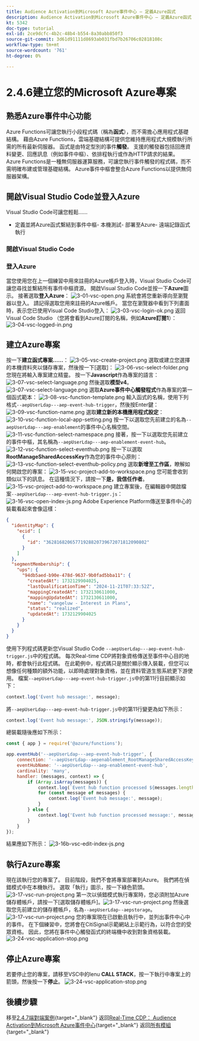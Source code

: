 ```yaml
---
title: Audience Activation到Microsoft Azure事件中心 — 定義Azure函式
description: Audience Activation到Microsoft Azure事件中心 — 定義Azure函式
kt: 5342
doc-type: tutorial
exl-id: 2ce9dcfc-4b2c-48b4-b554-8a30abb850f3
source-git-commit: 3d61d91111d8693ab031fbd7b26706c02818108c
workflow-type: tm+mt
source-wordcount: '761'
ht-degree: 0%

---
```


# 2.4.6建立您的Microsoft Azure專案

## 熟悉Azure事件中心功能

Azure Functions可讓您執行小段程式碼（稱為&#x200B;**函式**），而不需擔心應用程式基礎結構。 藉由Azure Functions，雲端基礎結構可提供您維持應用程式大規模執行所需的所有最新伺服器。
函式是由特定型別的事件&#x200B;**觸發**。 支援的觸發器包括回應資料變更、回應訊息（例如事件中樞）、依排程執行或作為HTTP請求的結果。
Azure Functions是一種無伺服器運算服務，可讓您執行事件觸發的程式碼，而不需明確布建或管理基礎結構。
Azure事件中樞會整合Azure Functions以提供無伺服器架構。

## 開啟Visual Studio Code並登入Azure

Visual Studio Code可讓您輕鬆……
- 定義並將Azure函式繫結到事件中樞- 本機測試- 部署至Azure- 遠端記錄函式執行

### 開啟Visual Studio Code

### 登入Azure

當您使用您在上一個練習中用來註冊的Azure帳戶登入時，Visual Studio Code可讓您尋找並繫結所有事件中樞資源。
開啟Visual Studio Code並按一下&#x200B;**Azure**&#x200B;圖示。
接著選取&#x200B;**登入Azure**：
![3-01-vsc-open.png](./images/301vscopen.png)
系統會將您重新導向至瀏覽器以登入。 請記得選取您用來註冊的Azure帳戶。
當您在瀏覽器中看到下列畫面時，表示您已使用Visual Code Studio登入：
![3-03-vsc-login-ok.png](./images/303vscloginok.png)
返回Visual Code Studio （您將會看到Azure訂閱的名稱，例如&#x200B;**Azure訂閱1**）：
![3-04-vsc-logged-in.png](./images/304vscloggedin.png)

## 建立Azure專案

按一下&#x200B;**建立函式專案……**：
![3-05-vsc-create-project.png](./images/vsc2.png)
選取或建立您選擇的本機資料夾以儲存專案，然後按一下[選取] **&#x200B;**：
![3-06-vsc-select-folder.png](./images/vsc3.png)
您現在將輸入專案建立精靈。 按一下&#x200B;**Javascript**&#x200B;作為專案的語言：
![3-07-vsc-select-language.png](./images/vsc4.png)
然後選取&#x200B;**模型v4**。
![3-07-vsc-select-language.png](./images/vsc4a.png)
選取&#x200B;**Azure事件中心觸發程式**&#x200B;作為專案的第一個函式範本：
![3-08-vsc-function-template.png](./images/vsc5.png)
輸入函式的名稱，使用下列格式`--aepUserLdap---aep-event-hub-trigger`，然後按Enter鍵：
![3-09-vsc-function-name.png](./images/vsc6.png)
選取&#x200B;**建立新的本機應用程式設定**：
![3-10-vsc-function-local-app-setting.png](./images/vsc7.png)
按一下以選取您先前建立的名為`--aepUserLdap---aep-enablement`的事件中心名稱空間。
![3-11-vsc-function-select-namespace.png](./images/vsc8.png)
接著，按一下以選取您先前建立的事件中樞，其名稱為`--aepUserLdap---aep-enablement-event-hub`。
![3-12-vsc-function-select-eventhub.png](./images/vsc9.png)
按一下以選取&#x200B;**RootManageSharedAccessKey**&#x200B;作為您的事件中心原則：
![3-13-vsc-function-select-eventhub-policy.png](./images/vsc10.png)
選取&#x200B;**新增至工作區**，瞭解如何開啟您的專案：
![3-15-vsc-project-add-to-workspace.png](./images/vsc12.png)
您可能會收到類似以下的訊息。 在這種情況下，請按一下&#x200B;**是，我信任作者**。
![3-15-vsc-project-add-to-workspace.png](./images/vsc12a.png)
建立專案後，在編輯器中開啟檔案`--aepUserLdap---aep-event-hub-trigger.js`：
![3-16-vsc-open-index-js.png](./images/vsc13.png)
Adobe Experience Platform傳送至事件中心的裝載看起來會像這樣：

```json
{
  "identityMap": {
    "ecid": [
      {
        "id": "36281682065771928820739672071812090802"
      }
    ]
  },
  "segmentMembership": {
    "ups": {
      "94db5aed-b90e-478d-9637-9b0fad5bba11": {
        "createdAt": 1732129904025,
        "lastQualificationTime": "2024-11-21T07:33:52Z",
        "mappingCreatedAt": 1732130611000,
        "mappingUpdatedAt": 1732130611000,
        "name": "vangeluw - Interest in Plans",
        "status": "realized",
        "updatedAt": 1732129904025
      }
    }
  }
}
```

使用下列程式碼更新您Visual Studio Code `--aepUserLdap---aep-event-hub-trigger.js`中的程式碼。 每次Real-time CDP將對象資格傳送至事件中心目的地時，都會執行此程式碼。 在此範例中，程式碼只是關於顯示傳入裝載，但您可以想像任何種類的額外功能，以即時處理對象資格，並在資料管道生態系統更下游使用。
檔案`--aepUserLdap---aep-event-hub-trigger.js`中的第11行目前顯示如下：

```javascript
context.log('Event hub message:', message);
```

將`--aepUserLdap---aep-event-hub-trigger.js`中的第11行變更為如下所示：

```javascript
context.log('Event hub message:', JSON.stringify(message));
```

總裝載隨後應如下所示：

```javascript
const { app } = require('@azure/functions');

app.eventHub('--aepUserLdap---aep-event-hub-trigger', {
    connection: '--aepUserLdap--aepenablement_RootManageSharedAccessKey_EVENTHUB',
    eventHubName: '--aepUserLdap---aep-enablement-event-hub',
    cardinality: 'many',
    handler: (messages, context) => {
        if (Array.isArray(messages)) {
            context.log(`Event hub function processed ${messages.length} messages`);
            for (const message of messages) {
                context.log('Event hub message:', message);
            }
        } else {
            context.log('Event hub function processed message:', messages);
        }
    }
});
```


結果應如下所示：
![3-16b-vsc-edit-index-js.png](./images/vsc1.png)

## 執行Azure專案

現在該執行您的專案了。 目前階段，我們不會將專案部署到Azure。 我們將在偵錯模式中在本機執行。 選取「執行」圖示，按一下綠色箭頭。
![3-17-vsc-run-project.png](./images/vsc14.png)
第一次以偵錯模式執行專案時，您必須附加Azure儲存體帳戶，請按一下[選取儲存體帳戶]。**&#x200B;**
![3-17-vsc-run-project.png](./images/vsc14a.png)
然後選取您先前建立的儲存體帳戶，名為`--aepUserLdap--aepstorage`。
![3-17-vsc-run-project.png](./images/vsc14b.png)
您的專案現在已啟動且執行中，並列出事件中心中的事件。 在下個練習中，您將會在CitiSignal示範網站上示範行為，以符合您的受眾資格。 因此，您將在事件中心觸發函式的終端機中收到對象資格裝載。
![3-24-vsc-application-stop.png](./images/vsc18.png)

## 停止Azure專案

若要停止您的專案，請移至VSC中的lenu **CALL STACK**，按一下執行中專案上的箭頭，然後按一下&#x200B;**停止**。
![3-24-vsc-application-stop.png](./images/vsc17.png)

## 後續步驟

移至[2.4.7端對端案例](./ex7.md){target="_blank"}
返回[Real-Time CDP： Audience Activation到Microsoft Azure事件中心](./segment-activation-microsoft-azure-eventhub.md){target="_blank"}
返回[所有模組](./../../../../overview.md){target="_blank"}
